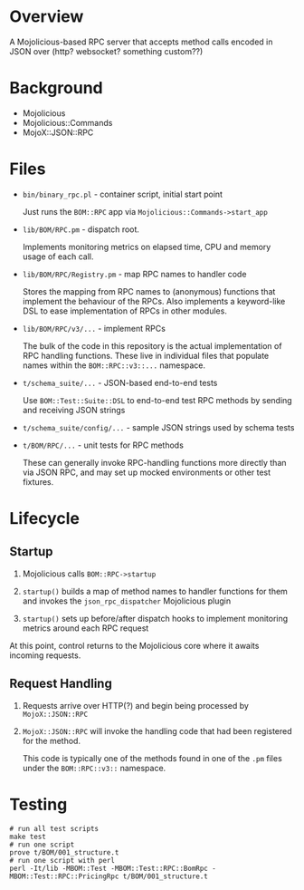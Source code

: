 # Overview

A Mojolicious-based RPC server that accepts method calls encoded in JSON over (http? websocket? something custom??)


# Background

 * Mojolicious
 * Mojolicious::Commands
 * MojoX::JSON::RPC


# Files

 * `bin/binary_rpc.pl` - container script, initial start point

   Just runs the `BOM::RPC` app via `Mojolicious::Commands->start_app`

 * `lib/BOM/RPC.pm` - dispatch root.

   Implements monitoring metrics on elapsed time, CPU and memory usage of each call.

 * `lib/BOM/RPC/Registry.pm` - map RPC names to handler code

   Stores the mapping from RPC names to (anonymous) functions that implement the behaviour of the RPCs.
   Also implements a keyword-like DSL to ease implementation of RPCs in other modules.

 * `lib/BOM/RPC/v3/...` - implement RPCs

   The bulk of the code in this repository is the actual implementation of RPC handling functions.
   These live in individual files that populate names within the `BOM::RPC::v3::...` namespace.

 * `t/schema_suite/...` - JSON-based end-to-end tests

   Use `BOM::Test::Suite::DSL` to end-to-end test RPC methods by sending and receiving JSON strings

 * `t/schema_suite/config/...` - sample JSON strings used by schema tests

 * `t/BOM/RPC/...` - unit tests for RPC methods

   These can generally invoke RPC-handling functions more directly than via JSON RPC, and may set up mocked environments or other test fixtures.


# Lifecycle

## Startup

 1. Mojolicious calls `BOM::RPC->startup`

 2. `startup()` builds a map of method names to handler functions for them and invokes the `json_rpc_dispatcher` Mojolicious plugin

 3. `startup()` sets up before/after dispatch hooks to implement monitoring metrics around each RPC request

At this point, control returns to the Mojolicious core where it awaits incoming requests.


## Request Handling

 1. Requests arrive over HTTP(?) and begin being processed by `MojoX::JSON::RPC`

 2. `MojoX::JSON::RPC` will invoke the handling code that had been registered for the method.

    This code is typically one of the methods found in one of the `.pm` files under the `BOM::RPC::v3::` namespace.


# Testing

    # run all test scripts
    make test
    # run one script
    prove t/BOM/001_structure.t
    # run one script with perl
    perl -It/lib -MBOM::Test -MBOM::Test::RPC::BomRpc -MBOM::Test::RPC::PricingRpc t/BOM/001_structure.t
